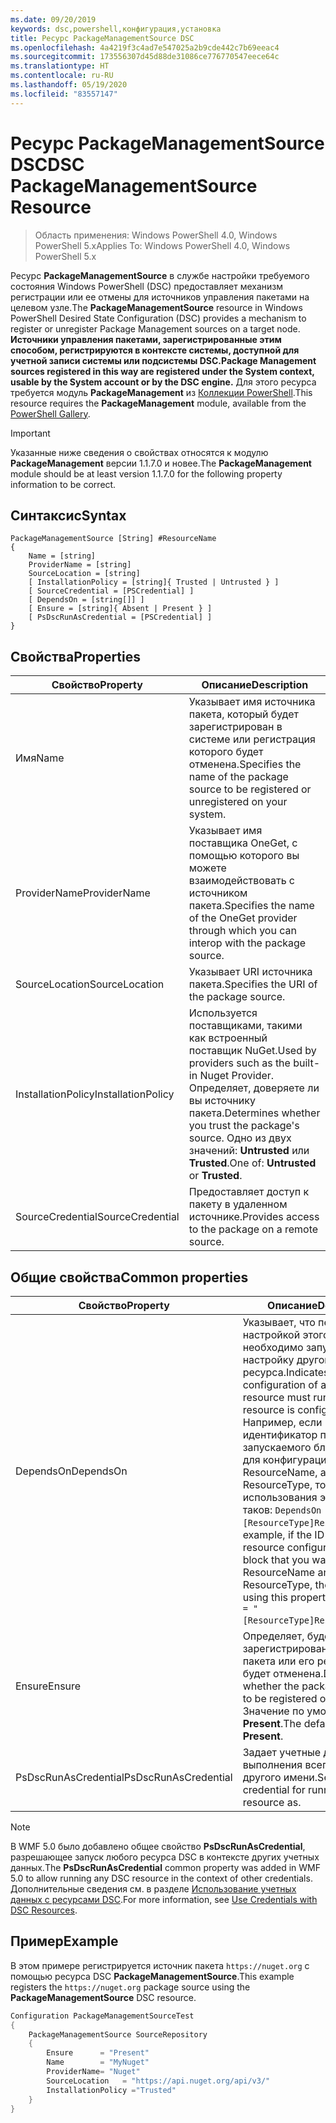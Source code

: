 ```yaml
---
ms.date: 09/20/2019
keywords: dsc,powershell,конфигурация,установка
title: Ресурс PackageManagementSource DSC
ms.openlocfilehash: 4a4219f3c4ad7e547025a2b9cde442c7b69eeac4
ms.sourcegitcommit: 173556307d45d88de31086ce776770547eece64c
ms.translationtype: HT
ms.contentlocale: ru-RU
ms.lasthandoff: 05/19/2020
ms.locfileid: "83557147"
---
```

# <a name="dsc-packagemanagementsource-resource"></a><span data-ttu-id="6d1ff-103">Ресурс PackageManagementSource DSC</span><span class="sxs-lookup"><span data-stu-id="6d1ff-103">DSC PackageManagementSource Resource</span></span>

> <span data-ttu-id="6d1ff-104">Область применения: Windows PowerShell 4.0, Windows PowerShell 5.x</span><span class="sxs-lookup"><span data-stu-id="6d1ff-104">Applies To: Windows PowerShell 4.0, Windows PowerShell 5.x</span></span>

<span data-ttu-id="6d1ff-105">Ресурс **PackageManagementSource** в службе настройки требуемого состояния Windows PowerShell (DSC) предоставляет механизм регистрации или ее отмены для источников управления пакетами на целевом узле.</span><span class="sxs-lookup"><span data-stu-id="6d1ff-105">The **PackageManagementSource** resource in Windows PowerShell Desired State Configuration (DSC) provides a mechanism to register or unregister Package Management sources on a target node.</span></span>
<span data-ttu-id="6d1ff-106">**Источники управления пакетами, зарегистрированные этим способом, регистрируются в контексте системы, доступной для учетной записи системы или подсистемы DSC.**</span><span class="sxs-lookup"><span data-stu-id="6d1ff-106">**Package Management sources registered in this way are registered under the System context, usable by the System account or by the DSC engine.**</span></span> <span data-ttu-id="6d1ff-107">Для этого ресурса требуется модуль **PackageManagement** из [Коллекции PowerShell](https://PowerShellGallery.com).</span><span class="sxs-lookup"><span data-stu-id="6d1ff-107">This resource requires the **PackageManagement** module, available from the [PowerShell Gallery](https://PowerShellGallery.com).</span></span>

> [!IMPORTANT]
> <span data-ttu-id="6d1ff-108">Указанные ниже сведения о свойствах относятся к модулю **PackageManagement** версии 1.1.7.0 и новее.</span><span class="sxs-lookup"><span data-stu-id="6d1ff-108">The **PackageManagement** module should be at least version 1.1.7.0 for the following property information to be correct.</span></span>

## <a name="syntax"></a><span data-ttu-id="6d1ff-109">Синтаксис</span><span class="sxs-lookup"><span data-stu-id="6d1ff-109">Syntax</span></span>

```Syntax
PackageManagementSource [String] #ResourceName
{
    Name = [string]
    ProviderName = [string]
    SourceLocation = [string]
    [ InstallationPolicy = [string]{ Trusted | Untrusted } ]
    [ SourceCredential = [PSCredential] ]
    [ DependsOn = [string[]] ]
    [ Ensure = [string]{ Absent | Present } ]
    [ PsDscRunAsCredential = [PSCredential] ]
}
```

## <a name="properties"></a><span data-ttu-id="6d1ff-110">Свойства</span><span class="sxs-lookup"><span data-stu-id="6d1ff-110">Properties</span></span>

|<span data-ttu-id="6d1ff-111">Свойство</span><span class="sxs-lookup"><span data-stu-id="6d1ff-111">Property</span></span> |<span data-ttu-id="6d1ff-112">Описание</span><span class="sxs-lookup"><span data-stu-id="6d1ff-112">Description</span></span> |
|---|---|
|<span data-ttu-id="6d1ff-113">Имя</span><span class="sxs-lookup"><span data-stu-id="6d1ff-113">Name</span></span> |<span data-ttu-id="6d1ff-114">Указывает имя источника пакета, который будет зарегистрирован в системе или регистрация которого будет отменена.</span><span class="sxs-lookup"><span data-stu-id="6d1ff-114">Specifies the name of the package source to be registered or unregistered on your system.</span></span> |
|<span data-ttu-id="6d1ff-115">ProviderName</span><span class="sxs-lookup"><span data-stu-id="6d1ff-115">ProviderName</span></span> |<span data-ttu-id="6d1ff-116">Указывает имя поставщика OneGet, с помощью которого вы можете взаимодействовать с источником пакета.</span><span class="sxs-lookup"><span data-stu-id="6d1ff-116">Specifies the name of the OneGet provider through which you can interop with the package source.</span></span> |
|<span data-ttu-id="6d1ff-117">SourceLocation</span><span class="sxs-lookup"><span data-stu-id="6d1ff-117">SourceLocation</span></span> |<span data-ttu-id="6d1ff-118">Указывает URI источника пакета.</span><span class="sxs-lookup"><span data-stu-id="6d1ff-118">Specifies the URI of the package source.</span></span> |
|<span data-ttu-id="6d1ff-119">InstallationPolicy</span><span class="sxs-lookup"><span data-stu-id="6d1ff-119">InstallationPolicy</span></span> |<span data-ttu-id="6d1ff-120">Используется поставщиками, такими как встроенный поставщик NuGet.</span><span class="sxs-lookup"><span data-stu-id="6d1ff-120">Used by providers such as the built-in Nuget Provider.</span></span> <span data-ttu-id="6d1ff-121">Определяет, доверяете ли вы источнику пакета.</span><span class="sxs-lookup"><span data-stu-id="6d1ff-121">Determines whether you trust the package's source.</span></span> <span data-ttu-id="6d1ff-122">Одно из двух значений: **Untrusted** или **Trusted**.</span><span class="sxs-lookup"><span data-stu-id="6d1ff-122">One of: **Untrusted** or **Trusted**.</span></span> |
|<span data-ttu-id="6d1ff-123">SourceCredential</span><span class="sxs-lookup"><span data-stu-id="6d1ff-123">SourceCredential</span></span> |<span data-ttu-id="6d1ff-124">Предоставляет доступ к пакету в удаленном источнике.</span><span class="sxs-lookup"><span data-stu-id="6d1ff-124">Provides access to the package on a remote source.</span></span> |

## <a name="common-properties"></a><span data-ttu-id="6d1ff-125">Общие свойства</span><span class="sxs-lookup"><span data-stu-id="6d1ff-125">Common properties</span></span>

|<span data-ttu-id="6d1ff-126">Свойство</span><span class="sxs-lookup"><span data-stu-id="6d1ff-126">Property</span></span> |<span data-ttu-id="6d1ff-127">Описание</span><span class="sxs-lookup"><span data-stu-id="6d1ff-127">Description</span></span> |
|---|---|
|<span data-ttu-id="6d1ff-128">DependsOn</span><span class="sxs-lookup"><span data-stu-id="6d1ff-128">DependsOn</span></span> |<span data-ttu-id="6d1ff-129">Указывает, что перед настройкой этого ресурса необходимо запустить настройку другого ресурса.</span><span class="sxs-lookup"><span data-stu-id="6d1ff-129">Indicates that the configuration of another resource must run before this resource is configured.</span></span> <span data-ttu-id="6d1ff-130">Например, если идентификатор первого запускаемого блока сценария для конфигурации ресурса — ResourceName, а его тип — ResourceType, то синтаксис использования этого свойства таков: `DependsOn = "[ResourceType]ResourceName"`.</span><span class="sxs-lookup"><span data-stu-id="6d1ff-130">For example, if the ID of the resource configuration script block that you want to run first is ResourceName and its type is ResourceType, the syntax for using this property is `DependsOn = "[ResourceType]ResourceName"`.</span></span> |
|<span data-ttu-id="6d1ff-131">Ensure</span><span class="sxs-lookup"><span data-stu-id="6d1ff-131">Ensure</span></span> |<span data-ttu-id="6d1ff-132">Определяет, будет ли зарегистрирован источник пакета или его регистрация будет отменена.</span><span class="sxs-lookup"><span data-stu-id="6d1ff-132">Determines whether the package source is to be registered or unregistered.</span></span> <span data-ttu-id="6d1ff-133">Значение по умолчанию — **Present**.</span><span class="sxs-lookup"><span data-stu-id="6d1ff-133">The default value is **Present**.</span></span> |
|<span data-ttu-id="6d1ff-134">PsDscRunAsCredential</span><span class="sxs-lookup"><span data-stu-id="6d1ff-134">PsDscRunAsCredential</span></span> |<span data-ttu-id="6d1ff-135">Задает учетные данные для выполнения всего ресурса от другого имени.</span><span class="sxs-lookup"><span data-stu-id="6d1ff-135">Sets the credential for running the entire resource as.</span></span> |

> [!NOTE]
> <span data-ttu-id="6d1ff-136">В WMF 5.0 было добавлено общее свойство **PsDscRunAsCredential**, разрешающее запуск любого ресурса DSC в контексте других учетных данных.</span><span class="sxs-lookup"><span data-stu-id="6d1ff-136">The **PsDscRunAsCredential** common property was added in WMF 5.0 to allow running any DSC resource in the context of other credentials.</span></span> <span data-ttu-id="6d1ff-137">Дополнительные сведения см. в разделе [Использование учетных данных с ресурсами DSC](../../../configurations/runasuser.md).</span><span class="sxs-lookup"><span data-stu-id="6d1ff-137">For more information, see [Use Credentials with DSC Resources](../../../configurations/runasuser.md).</span></span>

## <a name="example"></a><span data-ttu-id="6d1ff-138">Пример</span><span class="sxs-lookup"><span data-stu-id="6d1ff-138">Example</span></span>

<span data-ttu-id="6d1ff-139">В этом примере регистрируется источник пакета `https://nuget.org` с помощью ресурса DSC **PackageManagementSource**.</span><span class="sxs-lookup"><span data-stu-id="6d1ff-139">This example registers the `https://nuget.org` package source using the **PackageManagementSource** DSC resource.</span></span>

```powershell
Configuration PackageManagementSourceTest
{
    PackageManagementSource SourceRepository
    {
        Ensure      = "Present"
        Name        = "MyNuget"
        ProviderName= "Nuget"
        SourceLocation   = "https://api.nuget.org/api/v3/"
        InstallationPolicy ="Trusted"
    }
}
```
